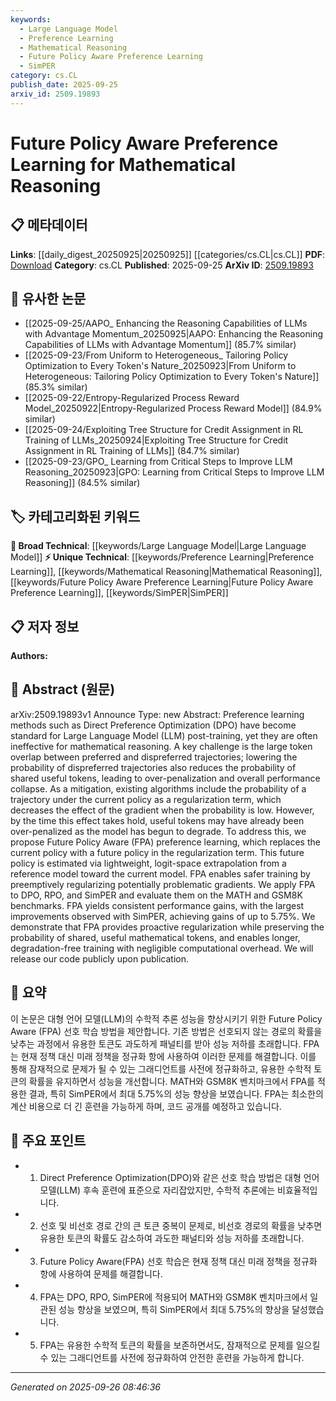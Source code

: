 ```yaml
---
keywords:
  - Large Language Model
  - Preference Learning
  - Mathematical Reasoning
  - Future Policy Aware Preference Learning
  - SimPER
category: cs.CL
publish_date: 2025-09-25
arxiv_id: 2509.19893
---
```


<!-- KEYWORD_LINKING_METADATA:
{
  "processed_timestamp": "2025-09-26T08:46:36.552481",
  "vocabulary_version": "1.0",
  "selected_keywords": [
    "Large Language Model",
    "Preference Learning",
    "Mathematical Reasoning",
    "Future Policy Aware Preference Learning",
    "SimPER"
  ],
  "rejected_keywords": [],
  "similarity_scores": {
    "Large Language Model": 0.85,
    "Preference Learning": 0.8,
    "Mathematical Reasoning": 0.75,
    "Future Policy Aware Preference Learning": 0.8,
    "SimPER": 0.7
  },
  "extraction_method": "AI_prompt_based",
  "budget_applied": true,
  "candidates_json": {
    "candidates": [
      {
        "surface": "Large Language Model",
        "canonical": "Large Language Model",
        "aliases": [
          "LLM"
        ],
        "category": "broad_technical",
        "rationale": "Essential for understanding the context of preference learning in the paper.",
        "novelty_score": 0.3,
        "connectivity_score": 0.9,
        "specificity_score": 0.6,
        "link_intent_score": 0.85
      },
      {
        "surface": "Preference Learning",
        "canonical": "Preference Learning",
        "aliases": [],
        "category": "unique_technical",
        "rationale": "Central to the paper's contribution, focusing on improving mathematical reasoning.",
        "novelty_score": 0.75,
        "connectivity_score": 0.7,
        "specificity_score": 0.8,
        "link_intent_score": 0.8
      },
      {
        "surface": "Mathematical Reasoning",
        "canonical": "Mathematical Reasoning",
        "aliases": [],
        "category": "unique_technical",
        "rationale": "Key application area where the proposed method is evaluated.",
        "novelty_score": 0.65,
        "connectivity_score": 0.6,
        "specificity_score": 0.85,
        "link_intent_score": 0.75
      },
      {
        "surface": "Future Policy Aware",
        "canonical": "Future Policy Aware Preference Learning",
        "aliases": [
          "FPA"
        ],
        "category": "unique_technical",
        "rationale": "The novel method proposed by the authors to enhance preference learning.",
        "novelty_score": 0.85,
        "connectivity_score": 0.55,
        "specificity_score": 0.9,
        "link_intent_score": 0.8
      },
      {
        "surface": "SimPER",
        "canonical": "SimPER",
        "aliases": [],
        "category": "unique_technical",
        "rationale": "One of the methods evaluated with significant performance gains using FPA.",
        "novelty_score": 0.7,
        "connectivity_score": 0.5,
        "specificity_score": 0.75,
        "link_intent_score": 0.7
      }
    ],
    "ban_list_suggestions": [
      "trajectory",
      "probability",
      "regularization"
    ]
  },
  "decisions": [
    {
      "candidate_surface": "Large Language Model",
      "resolved_canonical": "Large Language Model",
      "decision": "linked",
      "scores": {
        "novelty": 0.3,
        "connectivity": 0.9,
        "specificity": 0.6,
        "link_intent": 0.85
      }
    },
    {
      "candidate_surface": "Preference Learning",
      "resolved_canonical": "Preference Learning",
      "decision": "linked",
      "scores": {
        "novelty": 0.75,
        "connectivity": 0.7,
        "specificity": 0.8,
        "link_intent": 0.8
      }
    },
    {
      "candidate_surface": "Mathematical Reasoning",
      "resolved_canonical": "Mathematical Reasoning",
      "decision": "linked",
      "scores": {
        "novelty": 0.65,
        "connectivity": 0.6,
        "specificity": 0.85,
        "link_intent": 0.75
      }
    },
    {
      "candidate_surface": "Future Policy Aware",
      "resolved_canonical": "Future Policy Aware Preference Learning",
      "decision": "linked",
      "scores": {
        "novelty": 0.85,
        "connectivity": 0.55,
        "specificity": 0.9,
        "link_intent": 0.8
      }
    },
    {
      "candidate_surface": "SimPER",
      "resolved_canonical": "SimPER",
      "decision": "linked",
      "scores": {
        "novelty": 0.7,
        "connectivity": 0.5,
        "specificity": 0.75,
        "link_intent": 0.7
      }
    }
  ]
}
-->

# Future Policy Aware Preference Learning for Mathematical Reasoning

## 📋 메타데이터

**Links**: [[daily_digest_20250925|20250925]] [[categories/cs.CL|cs.CL]]
**PDF**: [Download](https://arxiv.org/pdf/2509.19893.pdf)
**Category**: cs.CL
**Published**: 2025-09-25
**ArXiv ID**: [2509.19893](https://arxiv.org/abs/2509.19893)

## 🔗 유사한 논문
- [[2025-09-25/AAPO_ Enhancing the Reasoning Capabilities of LLMs with Advantage Momentum_20250925|AAPO: Enhancing the Reasoning Capabilities of LLMs with Advantage Momentum]] (85.7% similar)
- [[2025-09-23/From Uniform to Heterogeneous_ Tailoring Policy Optimization to Every Token's Nature_20250923|From Uniform to Heterogeneous: Tailoring Policy Optimization to Every Token's Nature]] (85.3% similar)
- [[2025-09-22/Entropy-Regularized Process Reward Model_20250922|Entropy-Regularized Process Reward Model]] (84.9% similar)
- [[2025-09-24/Exploiting Tree Structure for Credit Assignment in RL Training of LLMs_20250924|Exploiting Tree Structure for Credit Assignment in RL Training of LLMs]] (84.7% similar)
- [[2025-09-23/GPO_ Learning from Critical Steps to Improve LLM Reasoning_20250923|GPO: Learning from Critical Steps to Improve LLM Reasoning]] (84.5% similar)

## 🏷️ 카테고리화된 키워드
**🧠 Broad Technical**: [[keywords/Large Language Model|Large Language Model]]
**⚡ Unique Technical**: [[keywords/Preference Learning|Preference Learning]], [[keywords/Mathematical Reasoning|Mathematical Reasoning]], [[keywords/Future Policy Aware Preference Learning|Future Policy Aware Preference Learning]], [[keywords/SimPER|SimPER]]

## 📋 저자 정보

**Authors:** 

## 📄 Abstract (원문)

arXiv:2509.19893v1 Announce Type: new 
Abstract: Preference learning methods such as Direct Preference Optimization (DPO) have become standard for Large Language Model (LLM) post-training, yet they are often ineffective for mathematical reasoning. A key challenge is the large token overlap between preferred and dispreferred trajectories; lowering the probability of dispreferred trajectories also reduces the probability of shared useful tokens, leading to over-penalization and overall performance collapse. As a mitigation, existing algorithms include the probability of a trajectory under the current policy as a regularization term, which decreases the effect of the gradient when the probability is low. However, by the time this effect takes hold, useful tokens may have already been over-penalized as the model has begun to degrade. To address this, we propose Future Policy Aware (FPA) preference learning, which replaces the current policy with a future policy in the regularization term. This future policy is estimated via lightweight, logit-space extrapolation from a reference model toward the current model. FPA enables safer training by preemptively regularizing potentially problematic gradients. We apply FPA to DPO, RPO, and SimPER and evaluate them on the MATH and GSM8K benchmarks. FPA yields consistent performance gains, with the largest improvements observed with SimPER, achieving gains of up to 5.75%. We demonstrate that FPA provides proactive regularization while preserving the probability of shared, useful mathematical tokens, and enables longer, degradation-free training with negligible computational overhead. We will release our code publicly upon publication.

## 📝 요약

이 논문은 대형 언어 모델(LLM)의 수학적 추론 성능을 향상시키기 위한 Future Policy Aware (FPA) 선호 학습 방법을 제안합니다. 기존 방법은 선호되지 않는 경로의 확률을 낮추는 과정에서 유용한 토큰도 과도하게 패널티를 받아 성능 저하를 초래합니다. FPA는 현재 정책 대신 미래 정책을 정규화 항에 사용하여 이러한 문제를 해결합니다. 이를 통해 잠재적으로 문제가 될 수 있는 그래디언트를 사전에 정규화하고, 유용한 수학적 토큰의 확률을 유지하면서 성능을 개선합니다. MATH와 GSM8K 벤치마크에서 FPA를 적용한 결과, 특히 SimPER에서 최대 5.75%의 성능 향상을 보였습니다. FPA는 최소한의 계산 비용으로 더 긴 훈련을 가능하게 하며, 코드 공개를 예정하고 있습니다.

## 🎯 주요 포인트

- 1. Direct Preference Optimization(DPO)와 같은 선호 학습 방법은 대형 언어 모델(LLM) 후속 훈련에 표준으로 자리잡았지만, 수학적 추론에는 비효율적입니다.
- 2. 선호 및 비선호 경로 간의 큰 토큰 중복이 문제로, 비선호 경로의 확률을 낮추면 유용한 토큰의 확률도 감소하여 과도한 패널티와 성능 저하를 초래합니다.
- 3. Future Policy Aware(FPA) 선호 학습은 현재 정책 대신 미래 정책을 정규화 항에 사용하여 문제를 해결합니다.
- 4. FPA는 DPO, RPO, SimPER에 적용되어 MATH와 GSM8K 벤치마크에서 일관된 성능 향상을 보였으며, 특히 SimPER에서 최대 5.75%의 향상을 달성했습니다.
- 5. FPA는 유용한 수학적 토큰의 확률을 보존하면서도, 잠재적으로 문제를 일으킬 수 있는 그래디언트를 사전에 정규화하여 안전한 훈련을 가능하게 합니다.


---

*Generated on 2025-09-26 08:46:36*
